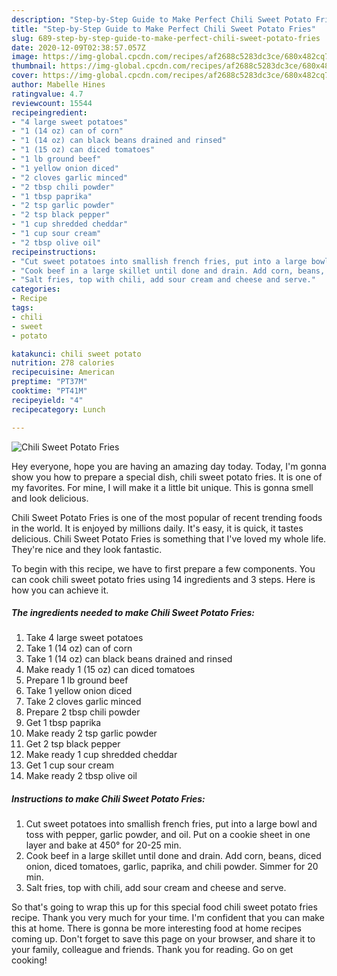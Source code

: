 ```yaml
---
description: "Step-by-Step Guide to Make Perfect Chili Sweet Potato Fries"
title: "Step-by-Step Guide to Make Perfect Chili Sweet Potato Fries"
slug: 689-step-by-step-guide-to-make-perfect-chili-sweet-potato-fries
date: 2020-12-09T02:38:57.057Z
image: https://img-global.cpcdn.com/recipes/af2688c5283dc3ce/680x482cq70/chili-sweet-potato-fries-recipe-main-photo.jpg
thumbnail: https://img-global.cpcdn.com/recipes/af2688c5283dc3ce/680x482cq70/chili-sweet-potato-fries-recipe-main-photo.jpg
cover: https://img-global.cpcdn.com/recipes/af2688c5283dc3ce/680x482cq70/chili-sweet-potato-fries-recipe-main-photo.jpg
author: Mabelle Hines
ratingvalue: 4.7
reviewcount: 15544
recipeingredient:
- "4 large sweet potatoes"
- "1 (14 oz) can of corn"
- "1 (14 oz) can black beans drained and rinsed"
- "1 (15 oz) can diced tomatoes"
- "1 lb ground beef"
- "1 yellow onion diced"
- "2 cloves garlic minced"
- "2 tbsp chili powder"
- "1 tbsp paprika"
- "2 tsp garlic powder"
- "2 tsp black pepper"
- "1 cup shredded cheddar"
- "1 cup sour cream"
- "2 tbsp olive oil"
recipeinstructions:
- "Cut sweet potatoes into smallish french fries, put into a large bowl and toss with pepper, garlic powder, and oil. Put on a cookie sheet in one layer and bake at 450° for 20-25 min."
- "Cook beef in a large skillet until done and drain. Add corn, beans, diced onion, diced tomatoes, garlic, paprika, and chili powder. Simmer for 20 min."
- "Salt fries, top with chili, add sour cream and cheese and serve."
categories:
- Recipe
tags:
- chili
- sweet
- potato

katakunci: chili sweet potato 
nutrition: 278 calories
recipecuisine: American
preptime: "PT37M"
cooktime: "PT41M"
recipeyield: "4"
recipecategory: Lunch

---
```



![Chili Sweet Potato Fries](https://img-global.cpcdn.com/recipes/af2688c5283dc3ce/680x482cq70/chili-sweet-potato-fries-recipe-main-photo.jpg)

Hey everyone, hope you are having an amazing day today. Today, I'm gonna show you how to prepare a special dish, chili sweet potato fries. It is one of my favorites. For mine, I will make it a little bit unique. This is gonna smell and look delicious.



Chili Sweet Potato Fries is one of the most popular of recent trending foods in the world. It is enjoyed by millions daily. It's easy, it is quick, it tastes delicious. Chili Sweet Potato Fries is something that I've loved my whole life. They're nice and they look fantastic.


To begin with this recipe, we have to first prepare a few components. You can cook chili sweet potato fries using 14 ingredients and 3 steps. Here is how you can achieve it.

<!--inarticleads1-->

##### The ingredients needed to make Chili Sweet Potato Fries:

1. Take 4 large sweet potatoes
1. Take 1 (14 oz) can of corn
1. Take 1 (14 oz) can black beans drained and rinsed
1. Make ready 1 (15 oz) can diced tomatoes
1. Prepare 1 lb ground beef
1. Take 1 yellow onion diced
1. Take 2 cloves garlic minced
1. Prepare 2 tbsp chili powder
1. Get 1 tbsp paprika
1. Make ready 2 tsp garlic powder
1. Get 2 tsp black pepper
1. Make ready 1 cup shredded cheddar
1. Get 1 cup sour cream
1. Make ready 2 tbsp olive oil




<!--inarticleads2-->

##### Instructions to make Chili Sweet Potato Fries:

1. Cut sweet potatoes into smallish french fries, put into a large bowl and toss with pepper, garlic powder, and oil. Put on a cookie sheet in one layer and bake at 450° for 20-25 min.
1. Cook beef in a large skillet until done and drain. Add corn, beans, diced onion, diced tomatoes, garlic, paprika, and chili powder. Simmer for 20 min.
1. Salt fries, top with chili, add sour cream and cheese and serve.




So that's going to wrap this up for this special food chili sweet potato fries recipe. Thank you very much for your time. I'm confident that you can make this at home. There is gonna be more interesting food at home recipes coming up. Don't forget to save this page on your browser, and share it to your family, colleague and friends. Thank you for reading. Go on get cooking!
